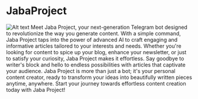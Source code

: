 # JabaProject 
  <img src="(https://www.dl.dropboxusercontent.com/scl/fi/zsky7vq3gvbua3pgp09vu/logo.png?rlkey=q2zrwm6e6n7f06zvj55qctb02&dl=0)"
  alt="Alt text"
  title="Optional title"
  style="display: inline-block; margin: 0 auto; max-width: 300px">
Meet Jaba Project, your next-generation Telegram bot designed to revolutionize the way you generate content. With a simple command, Jaba Project taps into the power of advanced AI to craft engaging and informative articles tailored to your interests and needs. Whether you're looking for content to spice up your blog, enhance your newsletter, or just to satisfy your curiosity, Jaba Project makes it effortless. Say goodbye to writer's block and hello to endless possibilities with articles that captivate your audience. Jaba Project is more than just a bot; it's your personal content creator, ready to transform your ideas into beautifully written pieces anytime, anywhere. Start your journey towards effortless content creation today with Jaba Project!

